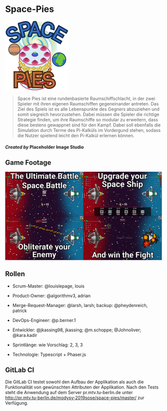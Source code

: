 # Space-Pies
![Sprint 2 Footage](game_logo.png)   

>Space Pies ist eine rundenbasierte Raumschiffschlacht, in der zwei Spieler mit ihren eigenen Raumschiffen gegeneinander
antreten. Das Ziel des Spiels ist es alle Lebenspunkte des Gegners abzuziehen und somit siegreich hevorzustehen. Dabei
müssen die Spieler die richtige Strategie finden, um ihre Raumschiffe so modular zu erweitern, dass diese bestens 
gewappnet sind für den Kampf. Dabei soll ebenfalls die Simulation durch Terme des Pi-Kalküls im Vordergund stehen, 
sodass die Nutzer spielend leicht den Pi-Kalkül erlernen können.  
#### *Created by* **Placeholder Image Studio**
## Game Footage
![Sprint 2 Footage](sprint_2.jpg)   


## Rollen

* Scrum-Master: @louislepage, louis
* Product-Owner: @algorithmv3, adrian
* Merge-Request-Manager: @larsh, larsh; backup: @pheydenreich, patrick
* DevOps-Engineer: @p.berner.1
* Entwickler: @jkassing98, jkassing; @m.schoppe; @Johnoliver; @kara.kadir
  
* Sprintlänge: wie Vorschlag: 2, 3, 3
* Technologie: Typescript + Phaser.js

## GitLab CI
Die GitLab CI testet sowohl den Aufbau der Applikation als auch die Funktionalität von gewünschten Attributen der Applikation. Nach den Tests steht die Anwendung auf dem Server pr.mtv.tu-berlin.de unter <http://pr.mtv.tu-berlin.de/modysy-2019sose/space-pies/master/> zur Verfügung.

